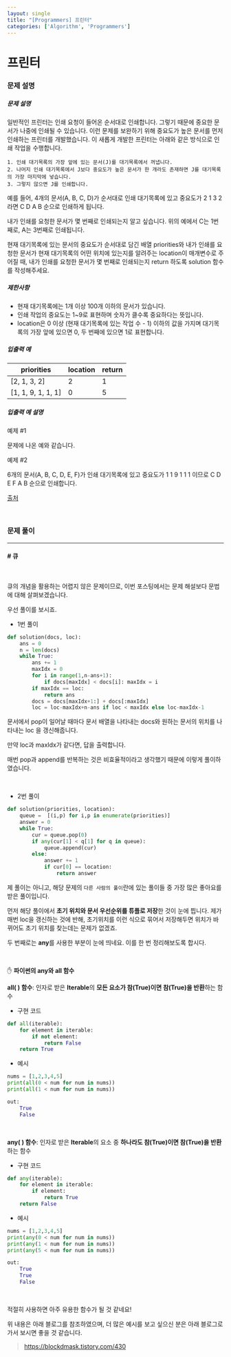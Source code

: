 ```yaml
---
layout: single
title: "[Programmers] 프린터"
categories: ['Algorithm', 'Programmers']
---
```




# 프린터

### 문제 설명

##### 문제 설명

일반적인 프린터는 인쇄 요청이 들어온 순서대로 인쇄합니다. 그렇기 때문에 중요한 문서가 나중에 인쇄될 수 있습니다. 이런 문제를 보완하기 위해 중요도가 높은 문서를 먼저 인쇄하는 프린터를 개발했습니다. 이 새롭게 개발한 프린터는 아래와 같은 방식으로 인쇄 작업을 수행합니다.

```
1. 인쇄 대기목록의 가장 앞에 있는 문서(J)를 대기목록에서 꺼냅니다.
2. 나머지 인쇄 대기목록에서 J보다 중요도가 높은 문서가 한 개라도 존재하면 J를 대기목록의 가장 마지막에 넣습니다.
3. 그렇지 않으면 J를 인쇄합니다.
```

예를 들어, 4개의 문서(A, B, C, D)가 순서대로 인쇄 대기목록에 있고 중요도가 2 1 3 2 라면 C D A B 순으로 인쇄하게 됩니다.

내가 인쇄를 요청한 문서가 몇 번째로 인쇄되는지 알고 싶습니다. 위의 예에서 C는 1번째로, A는 3번째로 인쇄됩니다.

현재 대기목록에 있는 문서의 중요도가 순서대로 담긴 배열 priorities와 내가 인쇄를 요청한 문서가 현재 대기목록의 어떤 위치에 있는지를 알려주는 location이 매개변수로 주어질 때, 내가 인쇄를 요청한 문서가 몇 번째로 인쇄되는지 return 하도록 solution 함수를 작성해주세요.

##### 제한사항

- 현재 대기목록에는 1개 이상 100개 이하의 문서가 있습니다.
- 인쇄 작업의 중요도는 1~9로 표현하며 숫자가 클수록 중요하다는 뜻입니다.
- location은 0 이상 (현재 대기목록에 있는 작업 수 - 1) 이하의 값을 가지며 대기목록의 가장 앞에 있으면 0, 두 번째에 있으면 1로 표현합니다.

##### 입출력 예

| priorities         | location | return |
| ------------------ | -------- | ------ |
| [2, 1, 3, 2]       | 2        | 1      |
| [1, 1, 9, 1, 1, 1] | 0        | 5      |

##### 입출력 예 설명

예제 #1

문제에 나온 예와 같습니다.

예제 #2

6개의 문서(A, B, C, D, E, F)가 인쇄 대기목록에 있고 중요도가 1 1 9 1 1 1 이므로 C D E F A B 순으로 인쇄합니다.

[출처](http://www.csc.kth.se/contest/nwerc/2006/problems/nwerc06.pdf)

<br>

### 문제 풀이

---

#### \# 큐

<br>

큐의 개념을 활용하는 어렵지 않은 문제이므로, 이번 포스팅에서는 문제 해설보다 문법에 대해 살펴보겠습니다. 

우선 풀이를 보시죠. 

* 1번 풀이

```python
def solution(docs, loc):
    ans = 0
    n = len(docs)
    while True:
        ans += 1
        maxIdx = 0
        for i in range(1,n-ans+1):
            if docs[maxIdx] < docs[i]: maxIdx = i
        if maxIdx == loc: 
            return ans
        docs = docs[maxIdx+1:] + docs[:maxIdx]
        loc = loc-maxIdx+n-ans if loc < maxIdx else loc-maxIdx-1
```

문서에서 pop이 일어날 때마다 문서 배열을 나타내는 docs와 원하는 문서의 위치를 나타내는 loc 을 갱신해줍니다. 

만약 loc과 maxIdx가 같다면, 답을 출력합니다. 

매번 pop과 append를 반복하는 것은 비효율적이라고 생각했기 때문에 이렇게 풀이하였습니다. 

<br>

* 2번 풀이

```python
def solution(priorities, location):
    queue =  [(i,p) for i,p in enumerate(priorities)]
    answer = 0
    while True:
        cur = queue.pop(0)
        if any(cur[1] < q[1] for q in queue):
            queue.append(cur)
        else:
            answer += 1
            if cur[0] == location:
                return answer
```

제 풀이는 아니고, 해당 문제의 `다른 사람의 풀이`란에 있는 풀이들 중 가장 많은 좋아요를 받은 풀이입니다. 

먼저 해당 풀이에서 **초기 위치와 문서 우선순위를 튜플로 저장**한 것이 눈에 띕니다. 제가 매번 loc을 갱신하는 것에 반해, 초기위치를 이런 식으로 묶어서 저장해두면 위치가 바뀌어도 초기 위치를 찾는데는 문제가 없겠죠. 

두 번째로는 **any**를 사용한 부분이 눈에 띄네요. 이를 한 번 정리해보도록 합시다. 

<br>

✋ **파이썬의 any와 all 함수**

**all( ) 함수**: 인자로 받은 **Iterable**의 **모든 요소가 참(True)이면 참(True)을 반환**하는 함수

* 구현 코드

```python
def all(iterable):
    for element in iterable:
        if not element:
            return False
    return True
```

* 예시

```python
nums = [1,2,3,4,5]
print(all(0 < num for num in nums))
print(all(1 < num for num in nums))

out:
    True
    False
```

<br>

**any( ) 함수**: 인자로 받은 **Iterable**의 요소 중 **하나라도 참(True)이면 참(True)을 반환**하는 함수

* 구현 코드

```python
def any(iterable):
    for element in iterable:
        if element:
            return True
    return False
```

* 예시

```python
nums = [1,2,3,4,5]
print(any(0 < num for num in nums))
print(any(1 < num for num in nums))
print(any(5 < num for num in nums))

out:
    True
    True
    False
```

<br>

적절히 사용하면 아주 유용한 함수가 될 것 같네요!

위 내용은 아래 블로그를 참조하였으며, 더 많은 예시를 보고 싶으신 분은 아래 블로그로 가서 보시면 좋을 것 같습니다. 

> https://blockdmask.tistory.com/430